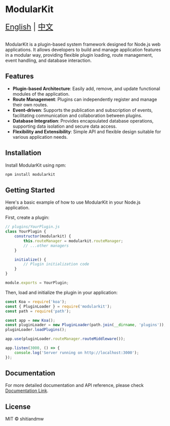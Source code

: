 # ModularKit


<div style="font-size: 1.5rem;">
  <a href="./README.md">English</a> |
  <a href="./README_CN.md">中文</a>
</div>
</br>


ModularKit is a plugin-based system framework designed for Node.js web applications. It allows developers to build and manage application features in a modular way, providing flexible plugin loading, route management, event handling, and database interaction.

## Features

- **Plugin-based Architecture**: Easily add, remove, and update functional modules of the application.
- **Route Management**: Plugins can independently register and manage their own routes.
- **Event-driven**: Supports the publication and subscription of events, facilitating communication and collaboration between plugins.
- **Database Integration**: Provides encapsulated database operations, supporting data isolation and secure data access.
- **Flexibility and Extensibility**: Simple API and flexible design suitable for various application needs.

## Installation

Install ModularKit using npm:

```bash
npm install modularkit
```

## Getting Started
Here's a basic example of how to use ModularKit in your Node.js application.

First, create a plugin:

```javascript
// plugins/YourPlugin.js
class YourPlugin {
    constructor(modularkit) {
        this.routeManager = modularkit.routeManager;
        // ...other managers
    }

    initialize() {
        // Plugin initialization code
    }
}

module.exports = YourPlugin;
```

Then, load and initialize the plugin in your application:

```javascript
const Koa = require('koa');
const { PluginLoader } = require('modularkit');
const path = require('path');

const app = new Koa();
const pluginLoader = new PluginLoader(path.join(__dirname, 'plugins'));
pluginLoader.loadPlugins();

app.use(pluginLoader.routeManager.routeMiddleware());

app.listen(3000, () => {
    console.log('Server running on http://localhost:3000');
});
```

## Documentation

For more detailed documentation and API reference, please check [Documentation Link]().

## License
MIT © shitiandmw
